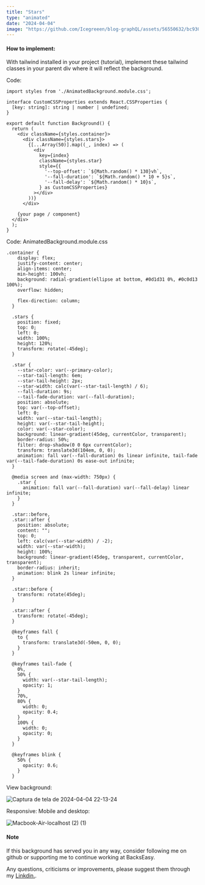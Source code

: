 ```yaml
---
title: "Stars"
type: "animated"
date: "2024-04-04"
image: "https://github.com/Icegreeen/blog-graphQL/assets/56550632/bc9303cc-be30-4b5d-b464-1d1e0c42f4fe"
---
```

#### How to implement:

With tailwind installed in your project (tutorial), implement these tailwind classes in your parent div where it will reflect the background.

Code:

```
import styles from './AnimatedBackground.module.css';

interface CustomCSSProperties extends React.CSSProperties {
  [key: string]: string | number | undefined;
}

export default function Background() {
  return (
    <div className={styles.container}>
      <div className={styles.stars}>
        {[...Array(50)].map((_, index) => (
          <div
            key={index}
            className={styles.star}
            style={{
              '--top-offset': `${Math.random() * 130}vh`,
              '--fall-duration': `${Math.random() * 10 + 5}s`,
              '--fall-delay': `${Math.random() * 10}s`,
            } as CustomCSSProperties} 
          ></div>
        ))}
      </div>

    {your page / component}
  </div>
  );
}

```

Code: AnimatedBackground.module.css

```
.container {
    display: flex;
    justify-content: center;
    align-items: center;
    min-height: 100vh;
    background: radial-gradient(ellipse at bottom, #0d1d31 0%, #0c0d13 100%);
    overflow: hidden;

    flex-direction: column;
  }
  
  .stars {
    position: fixed;
    top: 0;
    left: 0;
    width: 100%;
    height: 120%;
    transform: rotate(-45deg);
  }
  
  .star {
    --star-color: var(--primary-color);
    --star-tail-length: 6em;
    --star-tail-height: 2px;
    --star-width: calc(var(--star-tail-length) / 6);
    --fall-duration: 9s;
    --tail-fade-duration: var(--fall-duration);
    position: absolute;
    top: var(--top-offset);
    left: 0;
    width: var(--star-tail-length);
    height: var(--star-tail-height);
    color: var(--star-color);
    background: linear-gradient(45deg, currentColor, transparent);
    border-radius: 50%;
    filter: drop-shadow(0 0 6px currentColor);
    transform: translate3d(104em, 0, 0);
    animation: fall var(--fall-duration) 0s linear infinite, tail-fade var(--tail-fade-duration) 0s ease-out infinite;
  }
  
  @media screen and (max-width: 750px) {
    .star {
      animation: fall var(--fall-duration) var(--fall-delay) linear infinite;
    }
  }
  
  .star::before,
  .star::after {
    position: absolute;
    content: "";
    top: 0;
    left: calc(var(--star-width) / -2);
    width: var(--star-width);
    height: 100%;
    background: linear-gradient(45deg, transparent, currentColor, transparent);
    border-radius: inherit;
    animation: blink 2s linear infinite;
  }
  
  .star::before {
    transform: rotate(45deg);
  }
  
  .star::after {
    transform: rotate(-45deg);
  }
  
  @keyframes fall {
    to {
      transform: translate3d(-50em, 0, 0);
    }
  }
  
  @keyframes tail-fade {
    0%,
    50% {
      width: var(--star-tail-length);
      opacity: 1;
    }
    70%,
    80% {
      width: 0;
      opacity: 0.4;
    }
    100% {
      width: 0;
      opacity: 0;
    }
  }
  
  @keyframes blink {
    50% {
      opacity: 0.6;
    }
  }
```

View background:

![Captura de tela de 2024-04-04 22-13-24](https://github.com/Icegreeen/blog-graphQL/assets/56550632/b1ef6f63-a704-4759-a27d-ecc763893b4d)

Responsive: Mobile and desktop:

![Macbook-Air-localhost (2) (1)](https://github.com/Icegreeen/blog-graphQL/assets/56550632/03d1b9ee-c0ce-4bfb-b88e-ecdc615bf320)

#### Note

If this background has served you in any way, consider following me on github or supporting me to continue working at BacksEasy.

Any questions, criticisms or improvements, please suggest them through my [Linkdin.](https://www.linkedin.com/in/flavioaquila/).